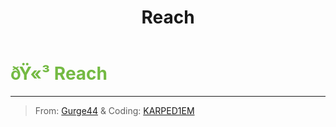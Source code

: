 ﻿---
lang: en-US
title: Reach
prev:
next:
---

# <font color=#74ba43>ðŸ«³ <b>Reach</b></font> <Badge text="Miscellaneous" type="tip" vertical="middle"/>
---

> From: [Gurge44](#) & Coding: [KARPED1EM](https://github.com/KARPED1EM)
